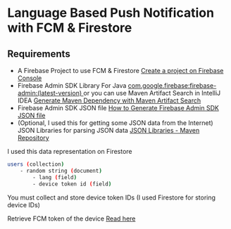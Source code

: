 # Language Based Push Notification with FCM & Firestore
## Requirements
- A Firebase Project to use FCM & Firestore [Create a project on Firebase Console](https://console.firebase.google.com)
- Firebase Admin SDK Library For Java   [com.google.firebase:firebase-admin:(latest-version) ](https://mvnrepository.com/artifact/com.google.firebase/firebase-admin) or you can use Maven Artifact Search in IntelliJ IDEA [Generate Maven Dependency with Maven Artifact Search](https://www.jetbrains.com/help/idea/work-with-maven-dependencies.html#generate_maven_dependency)
- Firebase Admin SDK JSON file [How to Generate Firebase Admin SDK JSON file](https://firebase.google.com/docs/admin/setup?hl=en#initialize-sdk)
- (Optional, I used this for getting some JSON data from the Internet) JSON Libraries for parsing JSON data [JSON Libraries - Maven Repository ](https://mvnrepository.com/open-source/json-libraries)

I used this data representation on Firestore
```sh
users (collection)
    - random string (document)
        - lang (field)
        - device token id (field)
```
You must collect and store device token IDs  (I used Firestore for storing device IDs)

Retrieve FCM token of the device [Read here](https://firebase.google.com/docs/cloud-messaging/android/client?hl=en#retrieve-the-current-registration-token)
